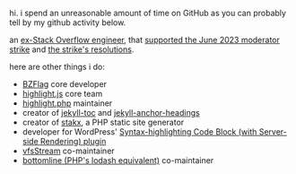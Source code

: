 hi. i spend an unreasonable amount of time on GitHub as you can probably tell by my github activity below.

an [ex-Stack Overflow engineer](https://meta.stackexchange.com/q/389060), that [supported the June 2023 moderator strike](https://meta.stackexchange.com/q/389811) and [the strike's resolutions](https://meta.stackexchange.com/q/391847).

here are other things i do:

- [BZFlag](https://www.bzflag.org/) core developer
- [highlight.js](https://github.com/highlightjs/highlight.js) core team
- [highlight.php](https://github.com/scrivo/highlight.php) maintainer
- creator of [jekyll-toc](https://github.com/allejo/jekyll-toc) and [jekyll-anchor-headings](https://github.com/allejo/jekyll-anchor-headings)
- creator of [stakx](https://github.com/stakx-io/stakx), a PHP static site generator
- developer for WordPress' [Syntax-highlighting Code Block (with Server-side Rendering) plugin](https://github.com/westonruter/syntax-highlighting-code-block)
- [vfsStream](https://github.com/bovigo/vfsStream) co-maintainer
- [bottomline (PHP's lodash equivalent)](https://github.com/maciejczyzewski/bottomline) co-maintainer
